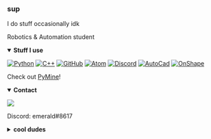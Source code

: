 ### sup
I do stuff occasionally idk

Robotics & Automation student

<details open>
<summary><b>Stuff I use</b></summary>
<p>
  
[![Python](https://img.shields.io/badge/Python-3776AB?style=for-the-badge&logo=python&logoColor=white)]()
[![C++](https://img.shields.io/badge/C++-00599C?style=for-the-badge&logo=CPlusPlus&logoColor=white)]() 
[![GitHub](https://img.shields.io/badge/GitHub-181717?style=for-the-badge&logo=GitHub&logoColor=white)]()
[![Atom](https://img.shields.io/badge/Atom-66595C?style=for-the-badge&logo=Atom&logoColor=white)]()
[![Discord](https://img.shields.io/badge/Discord-7289DA?style=for-the-badge&logo=Discord&logoColor=white)]() 
[![AutoCad](https://img.shields.io/badge/AutoCad-0696D7?style=for-the-badge&logo=AutoDesk&logoColor=white)]()
[![OnShape](https://img.shields.io/badge/OnShape-DC0032?style=for-the-badge&logo=DPD&logoColor=white)]()

</p>
</details>

Check out [PyMine](https://github.com/py-mine)!

<details open>
<summary><b>Contact</b></summary>
<p>
<a href="mailto:gdemeralddragon@gmail.com" target="_blank">
  <img src="https://img.shields.io/badge/Email-D14836?style=for-the-badge&logo=Gmail&logoColor=white" />
</a>
  
Discord: emerald#8617

</p>
</details>
<details closed>

<summary><b>cool dudes</b></summary>

[![Shwayz](https://img.shields.io/badge/shwayz-1A86FD?style=for-the-badge&logo=Buddy&logoColor=white)](https://github.com/Sh-wayz&target=_blank)

[![Iapetus11](https://img.shields.io/badge/iapetus11-1A86FD?style=for-the-badge&logo=Buddy&logoColor=white)](https://github.com/Iapetus-11)

</details>
